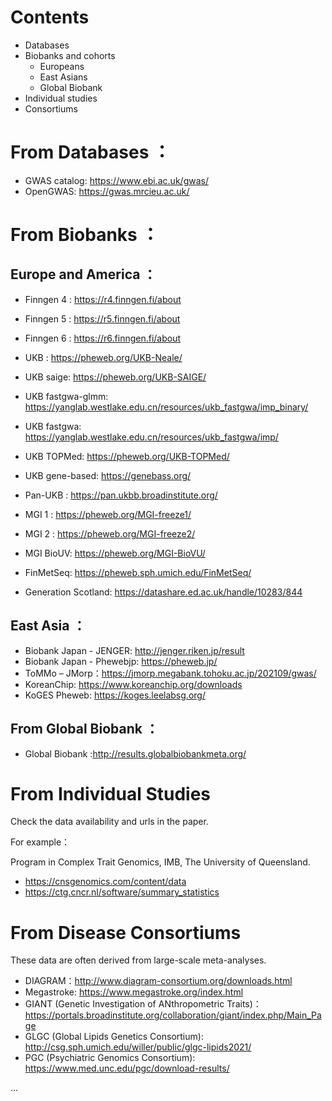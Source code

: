 # Contents 
* Databases 
* Biobanks and cohorts 
    * Europeans 
    * East Asians 
    * Global Biobank 
* Individual studies
* Consortiums 


# From Databases ：

* GWAS catalog: https://www.ebi.ac.uk/gwas/
* OpenGWAS: https://gwas.mrcieu.ac.uk/

# From Biobanks ：

## Europe and America ：
* Finngen 4 : https://r4.finngen.fi/about
* Finngen 5 : https://r5.finngen.fi/about
* Finngen 6 : https://r6.finngen.fi/about

* UKB : https://pheweb.org/UKB-Neale/
* UKB saige: https://pheweb.org/UKB-SAIGE/
* UKB fastgwa-glmm: https://yanglab.westlake.edu.cn/resources/ukb_fastgwa/imp_binary/
* UKB fastgwa: https://yanglab.westlake.edu.cn/resources/ukb_fastgwa/imp/
* UKB TOPMed: https://pheweb.org/UKB-TOPMed/
* UKB gene-based: https://genebass.org/
* Pan-UKB : https://pan.ukbb.broadinstitute.org/
* MGI 1 : https://pheweb.org/MGI-freeze1/
* MGI 2 : https://pheweb.org/MGI-freeze2/
* MGI BioUV: https://pheweb.org/MGI-BioVU/
* FinMetSeq: https://pheweb.sph.umich.edu/FinMetSeq/
* Generation Scotland: https://datashare.ed.ac.uk/handle/10283/844

## East Asia ：

* Biobank Japan - JENGER: http://jenger.riken.jp/result
* Biobank Japan - Phewebjp: https://pheweb.jp/
* ToMMo – JMorp：https://jmorp.megabank.tohoku.ac.jp/202109/gwas/
* KoreanChip: https://www.koreanchip.org/downloads
* KoGES Pheweb: https://koges.leelabsg.org/

## From Global Biobank ：
* Global Biobank :http://results.globalbiobankmeta.org/

# From Individual Studies 

Check the data availability and urls in the paper.

For example：

Program in Complex Trait Genomics, IMB, The University of Queensland.

* https://cnsgenomics.com/content/data
* https://ctg.cncr.nl/software/summary_statistics

# From Disease Consortiums 
These data are often derived from large-scale meta-analyses.

* DIAGRAM：http://www.diagram-consortium.org/downloads.html
* Megastroke: https://www.megastroke.org/index.html
* GIANT (Genetic Investigation of ANthropometric Traits)：https://portals.broadinstitute.org/collaboration/giant/index.php/Main_Page
* GLGC (Global Lipids Genetics Consortium):  http://csg.sph.umich.edu/willer/public/glgc-lipids2021/
* PGC (Psychiatric Genomics Consortium): https://www.med.unc.edu/pgc/download-results/

...
